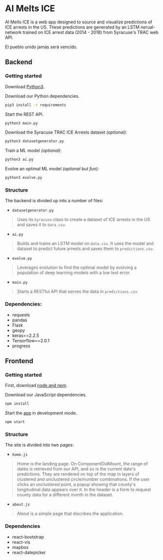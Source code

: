 # AI Melts ICE

AI Melts ICE is a web app designed to source and visualize predictions of ICE arrests in the US.
These predictions are generated by an LSTM nerual-network trained on ICE arrest data (2014 - 2018)
from Syracuse's TRAC web API.

El pueblo unido jamás será vencido.

## Backend

### Getting started

Download [Python3](https://www.python.org/downloads/).

Download our Python dependencies.

```bash
pip3 install -r requirements
```

Start the REST API.

```bash
python3 main.py
```

Download the Syracuse TRAC ICE Arrests dataset *(optional)*:

```bash
python3 datasetgenerator.py
```

Train a ML model *(optional)*:

```bash
python3 ai.py
```

Evolve an optimal ML model *(optional but fun)*:

```bash
python3 evolve.py
```

### Structure

The backend is divided up into a number of files:

- `datasetgenerator.py`

>  Uses its `Syracuse` class to create a dataset of ICE arrests in the US and saves it to `data.csv`.

- `ai.py`

> Builds and trains an LSTM model on `data.csv`. It uses the model and dataset to predict future arrests and saves them to `predictions.csv`.


- `evolve.py`

> Leverages evolution to find the optimal model by evolving a population of deep learning models with a low test error.

- `main.py`

> Starts a RESTful API that serves the data in `predictions.csv`

### Dependencies:

- requests
- pandas
- Flask
- geopy
- keras==2.2.5
- Tensorflow==2.0.1
- progress


## Frontend

### Getting started

First, download [node and npm](https://nodejs.org/en/download/).

Download our JavaScript dependencies.

```bash
npm install
```

Start the [app](http://localhost:3000/) in development mode.

```bash
npm start
```

### Structure

The site is divided into two pages:

- `home.js`

> Home is the landing page. On ComponentDidMount, the range of dates is retrieved
from our API, and so is the current date's predictions. They are rendered on top
of the map in layers of clustered and unclustered circle/number combinations.
If the user clicks an unclustered point, a popup showing that county's
longitudinal data appears over it. In the header is a form to request county
data for a different month in the dataset.

- `about.js`

> About is a simple page that discribes the application.

### Dependencies

- react-bootstrap
- react-vis
- mapbox
- react-datepicker
